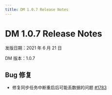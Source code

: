 ```yaml
---
title: DM 1.0.7 Release Notes
---
```


# DM 1.0.7 Release Notes

发版日期：2021 年 6 月 21 日

DM 版本：1.0.7

## Bug 修复

- 修复同步任务中断重启后可能丢数据的问题 [#1783](https://github.com/pingcap/dm/pull/1783)
